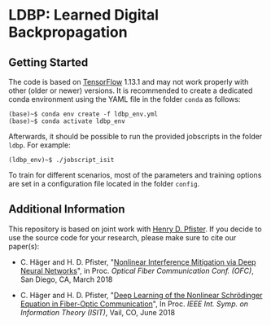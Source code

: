 # LDBP: Learned Digital Backpropagation

## Getting Started

The code is based on [TensorFlow](https://www.tensorflow.org/) 1.13.1 and may
not work properly with other (older or newer) versions. It is recommended to create a
dedicated conda environment using the YAML file in the folder `conda` as
follows: 

```console
(base)~$ conda env create -f ldbp_env.yml
(base)~$ conda activate ldbp_env
```

Afterwards, it should be possible to run the provided jobscripts in the folder `ldbp`. For example: 

```console
(ldbp_env)~$ ./jobscript_isit
```

To train for different scenarios, most of the parameters and training options are set in a configuration file located in the folder `config`.

<!---
## Data Sets

```console
(ldbp_env)~$ htop
```
<p align="center"> 
<img src="htop.jpg">
</p>

```console
(ldbp_env)~$ watch nivida-smi
```
<p align="center"> 
<img src="nvidia.jpg">
</p>
-->

<!---
## Configurations

-->

## Additional Information

This repository is based on joint work with [Henry D.
Pfister](http://pfister.ee.duke.edu).
If you decide to use the source code for your research, please make sure
to cite our paper(s):

* C. Häger and H. D. Pfister, "[Nonlinear Interference Mitigation via Deep Neural Networks](https://arxiv.org/abs/1710.06234)", in Proc. *Optical Fiber Communication Conf. (OFC)*, San Diego, CA, March 2018

* C. Häger and H. D. Pfister, "[Deep Learning of the Nonlinear Schrödinger Equation in Fiber-Optic Communication](https://arxiv.org/abs/1804.02799)", In Proc. *IEEE Int. Symp. on Information Theory (ISIT)*, Vail, CO, June 2018

